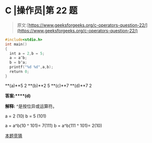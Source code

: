 # C |操作员|第 22 题

> 原文:[https://www.geeksforgeeks.org/c-operators-question-22/](https://www.geeksforgeeks.org/c-operators-question-22/)

```cpp
#include<stdio.h>
int main()
{
  int a = 2,b = 5;
  a = a^b;
  b = b^a;
  printf("%d %d",a,b);
  return 0;
}
```

**(a)**5 2
**(b)**2 5
**(c)**7
**(d)**7 2

**答案:****(d)**

**解释:** ^是按位异或运算符。

a = 2 (10)
b = 5 (101)

a = a^b(10 ^ 101)= 7(111)
b = a^b(111 ^ 101)= 2(10)

[本题竞猜](https://www.geeksforgeeks.org/c-language-2-gq/operators-gq/)